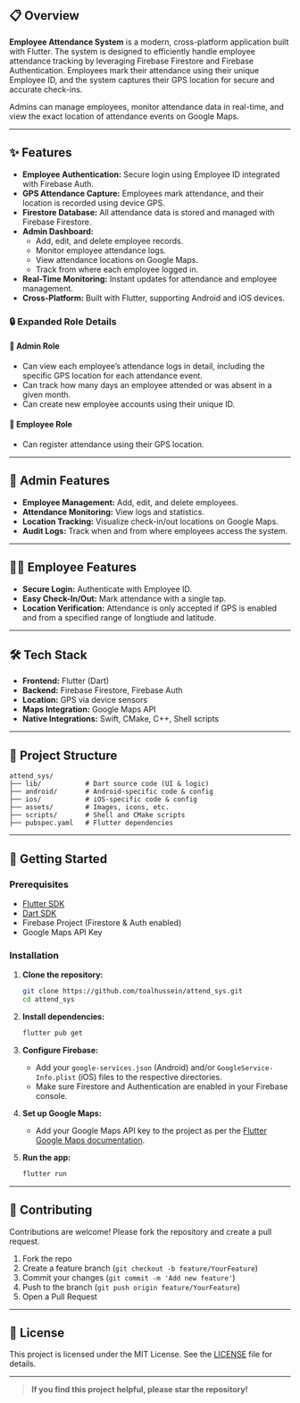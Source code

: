 
## 📋 Overview


**Employee Attendance System** is a modern, cross-platform application built with Flutter. The system is designed to efficiently handle employee attendance tracking by leveraging Firebase Firestore and Firebase Authentication. Employees mark their attendance using their unique Employee ID, and the system captures their GPS location for secure and accurate check-ins.

Admins can manage employees, monitor attendance data in real-time, and view the exact location of attendance events on Google Maps.

---

## ✨ Features

- **Employee Authentication:** Secure login using Employee ID integrated with Firebase Auth.
- **GPS Attendance Capture:** Employees mark attendance, and their location is recorded using device GPS.
- **Firestore Database:** All attendance data is stored and managed with Firebase Firestore.
- **Admin Dashboard:**
  - Add, edit, and delete employee records.
  - Monitor employee attendance logs.
  - View attendance locations on Google Maps.
  - Track from where each employee logged in.
- **Real-Time Monitoring:** Instant updates for attendance and employee management.
- **Cross-Platform:** Built with Flutter, supporting Android and iOS devices.

### 🔒 Expanded Role Details

#### 👑 Admin Role
- Can view each employee’s attendance logs in detail, including the specific GPS location for each attendance event.
- Can track how many days an employee attended or was absent in a given month.
- Can create new employee accounts using their unique ID.

#### 🙋 Employee Role
- Can register attendance using their GPS location.

---

## 👤 Admin Features

- **Employee Management:** Add, edit, and delete employees.
- **Attendance Monitoring:** View logs and statistics.
- **Location Tracking:** Visualize check-in/out locations on Google Maps.
- **Audit Logs:** Track when and from where employees access the system.

---

## 🙋‍♂️ Employee Features

- **Secure Login:** Authenticate with Employee ID.
- **Easy Check-In/Out:** Mark attendance with a single tap.
- **Location Verification:** Attendance is only accepted if GPS is enabled and from a specified range of longtiude and latitude.

---

## 🛠️ Tech Stack

- **Frontend:** Flutter (Dart)
- **Backend:** Firebase Firestore, Firebase Auth
- **Location:** GPS via device sensors
- **Maps Integration:** Google Maps API
- **Native Integrations:** Swift, CMake, C++, Shell scripts

---

## 📂 Project Structure

```
attend_sys/
├── lib/           # Dart source code (UI & logic)
├── android/       # Android-specific code & config
├── ios/           # iOS-specific code & config
├── assets/        # Images, icons, etc.
├── scripts/       # Shell and CMake scripts
├── pubspec.yaml   # Flutter dependencies
```

---



## 🚀 Getting Started

### Prerequisites

- [Flutter SDK](https://docs.flutter.dev/get-started/install)
- [Dart SDK](https://dart.dev/get-dart)
- Firebase Project (Firestore & Auth enabled)
- Google Maps API Key

### Installation

1. **Clone the repository:**
   ```bash
   git clone https://github.com/toalhussein/attend_sys.git
   cd attend_sys
   ```

2. **Install dependencies:**
   ```bash
   flutter pub get
   ```

3. **Configure Firebase:**
   - Add your `google-services.json` (Android) and/or `GoogleService-Info.plist` (iOS) files to the respective directories.
   - Make sure Firestore and Authentication are enabled in your Firebase console.

4. **Set up Google Maps:**
   - Add your Google Maps API key to the project as per the [Flutter Google Maps documentation](https://pub.dev/packages/google_maps_flutter).

5. **Run the app:**
   ```bash
   flutter run
   ```

---

## 🤝 Contributing

Contributions are welcome! Please fork the repository and create a pull request.

1. Fork the repo
2. Create a feature branch (`git checkout -b feature/YourFeature`)
3. Commit your changes (`git commit -m 'Add new feature'`)
4. Push to the branch (`git push origin feature/YourFeature`)
5. Open a Pull Request

---

## 📝 License

This project is licensed under the MIT License. See the [LICENSE](./LICENSE) file for details.

---

> **If you find this project helpful, please star the repository!**
